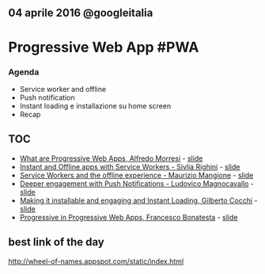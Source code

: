 ## 04 aprile 2016 @googleitalia

# Progressive Web App #PWA

### Agenda
* Service worker and offline
* Push notification
* Instant loading e installazione su home screen
* Recap

## TOC
 - [What are Progressive Web Apps, Alfredo Morresi](./1_intro.md) - [slide](https://drive.google.com/open?id=1IXLWWT9oqkmOfXFNVOI6vX6PMg-OOYnnLsAg4Jw1b7E)
- [Instant and Offline apps with Service Workers - Sivlia Righini](./2_offline-service-worker.md) - [slide](https://drive.google.com/open?id=11QkKWg8843u22YkscY-u6CLGyiXhLdMWfXPJtXprtnA)
- [Service Workers and the offline experience - Maurizio Mangione](./2_offline-service-worker.md) - [slide](https://drive.google.com/open?id=1Mq8FEFl1Arm_h_xtgas9Ngk4DklYVGlBMJQxeEBzLj0)
- [Deeper engagement with Push Notifications - Ludovico Magnocavallo](./3_push-notfication.md) - [slide](https://drive.google.com/open?id=1o74zbm-urcAREqwpIhwArkqcm0w225uoyH7L9UW6hSY)
- [Making it installable and engaging and Instant Loading, Gilberto Cocchi](./4_instant-loading.md) - [slide](https://drive.google.com/open?id=1jkpY7SxCq3XwWKoru7eq0K7zg0YST1NvckXAGbC_3NI)
- [Progressive in Progressive Web Apps, Francesco Bonatesta](./5_recap.md) - [slide](https://drive.google.com/open?id=1YxYzSi75r85zgHnbk94Hd1mZQ_8Np7IND_XLzo4Txpw)


## best link of the day
http://wheel-of-names.appspot.com/static/index.html
